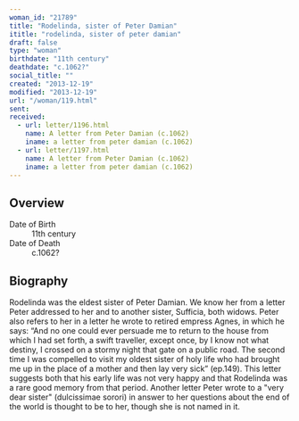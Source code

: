 ```yaml
---
woman_id: "21789"
title: "Rodelinda, sister of Peter Damian"
ititle: "rodelinda, sister of peter damian"
draft: false
type: "woman"
birthdate: "11th century"
deathdate: "c.1062?"
social_title: ""
created: "2013-12-19"
modified: "2013-12-19"
url: "/woman/119.html"
sent:
received:
  - url: letter/1196.html
    name: A letter from Peter Damian (c.1062)
    iname: a letter from peter damian (c.1062)
  - url: letter/1197.html
    name: A letter from Peter Damian (c.1062)
    iname: a letter from peter damian (c.1062)
---
```

<h2 class="mt-4">Overview</h2><dt>Date of Birth</dt><dd>11th century</dd><dt>Date of Death</dt><dd>c.1062?</dd><h2 class="mt-4">Biography</h2>Rodelinda was the eldest sister of Peter Damian.  We know her from a letter Peter addressed to her and to another sister, Sufficia, both widows.  Peter also refers to her in a letter he wrote to retired empress Agnes, in which he says: “And no one could ever persuade me to return to the house from which I had set forth, a swift traveller, except once, by I know not what destiny, I crossed on a stormy night that gate on a public road. The second time I was compelled to visit my oldest sister of holy life who had brought me up in the place of a mother and then lay very sick” (ep.149). This letter suggests both that his early life was not very happy and that Rodelinda was a rare good memory from that period.  Another letter Peter wrote to a "very dear sister" (dulcissimae sorori) in answer to her questions about the end of the world is thought to be to her, though she is not named in it.
